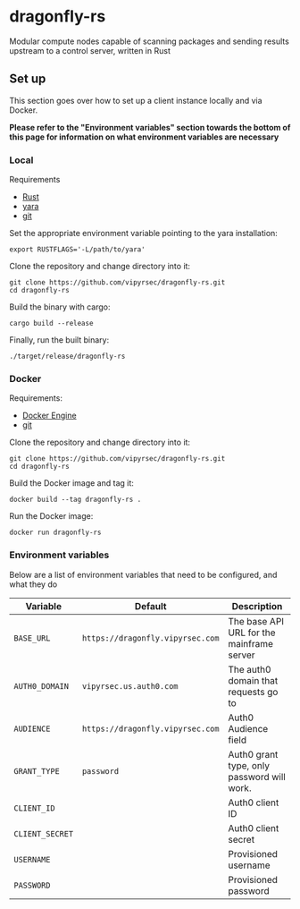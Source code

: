 # dragonfly-rs

Modular compute nodes capable of scanning packages and sending results upstream to a control server, written in Rust

## Set up
This section goes over how to set up a client instance locally and via Docker.

**Please refer to the "Environment variables" section towards the bottom of this page for information on what environment variables are necessary**

### Local

Requirements
- [Rust](https://www.rust-lang.org/learn/get-started)
- [yara](https://yara.readthedocs.io/en/stable/gettingstarted.html#compiling-and-installing-yara)
- [git](https://git-scm.com/book/en/v2/Getting-Started-Installing-Git)


Set the appropriate environment variable pointing to the yara installation:
```
export RUSTFLAGS='-L/path/to/yara'
```

Clone the repository and change directory into it:
```
git clone https://github.com/vipyrsec/dragonfly-rs.git
cd dragonfly-rs
```
Build the binary with cargo:
```
cargo build --release
```
Finally, run the built binary:
```
./target/release/dragonfly-rs
```

### Docker

Requirements:
- [Docker Engine](https://docs.docker.com/get-docker/)
- [git](https://git-scm.com/book/en/v2/Getting-Started-Installing-Git)

Clone the repository and change directory into it:
```
git clone https://github.com/vipyrsec/dragonfly-rs.git
cd dragonfly-rs
```
Build the Docker image and tag it:
```
docker build --tag dragonfly-rs .
```
Run the Docker image:
```
docker run dragonfly-rs
```

### Environment variables
Below are a list of environment variables that need to be configured, and what they do

| Variable | Default | Description |
| -------- | ------- | ----------- |
| `BASE_URL` | `https://dragonfly.vipyrsec.com` | The base API URL for the mainframe server |
| `AUTH0_DOMAIN` | `vipyrsec.us.auth0.com` | The auth0 domain that requests go to |
| `AUDIENCE` | `https://dragonfly.vipyrsec.com` | Auth0 Audience field
| `GRANT_TYPE` | `password` | Auth0 grant type, only password will work.
| `CLIENT_ID` | | Auth0 client ID |
| `CLIENT_SECRET` | | Auth0 client secret |
| `USERNAME` | | Provisioned username |
| `PASSWORD` | | Provisioned password |
